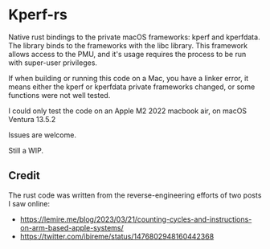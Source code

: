 # Kperf-rs

Native rust bindings to the private macOS frameworks: kperf and kperfdata.
The library binds to the frameworks with the libc library.
This framework allows access to the PMU, and it's usage requires the process
to be run with super-user privileges.

If when building or running this code on a Mac, you have a linker error, it means either
the kperf or kperfdata private frameworks changed, or some functions were not well tested.

I could only test the code on an Apple M2 2022 macbook air, on macOS Ventura 13.5.2

Issues are welcome.

Still a WIP.

## Credit

The rust code was written from the reverse-engineering efforts of two posts I saw online:
- https://lemire.me/blog/2023/03/21/counting-cycles-and-instructions-on-arm-based-apple-systems/
- https://twitter.com/ibireme/status/1476802948160442368
